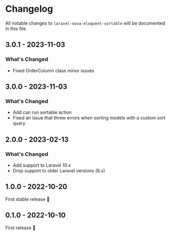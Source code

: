 # Changelog

All notable changes to `laravel-nova-eloquent-sortable` will be documented in this file.

## 3.0.1 - 2023-11-03

### What's Changed

- Fixed OrderColumn class minor issues

## 3.0.0 - 2023-11-03

### What's Changed

- Add can run sortable action
- Fixed an issue that threw errors when sorting models with a custom sort query

## 2.0.0 - 2023-02-13

### What's Changed

- Add support to Laravel 10.x
- Drop support to older Laravel versions (8.x)

## 1.0.0 - 2022-10-20

First stable release 🚀

## 0.1.0 - 2022-10-10

First release 🚀
